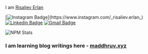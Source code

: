  I am [Risaliev Erlan](http://maddhruv.xyz/?=github)

 [![Instagram Badge](https://img.shields.io/badge/-@_risaliev.erlan_-F44747?style=flat-square&labelColor=F44747&logo=instagram&logoColor=white&link=https://instagram.com/_risaliev.erlan_)](https://www.instagram.com/_risaliev.erlan_) [![Linkedin Badge](https://img.shields.io/badge/-midhruvjaink-blue?style=flat-square&logo=Linkedin&logoColor=white&link=https://www.linkedin.com/in/midhruvjaink/)](https://www.linkedin.com/in/midhruvjaink/)
[![Gmail Badge](https://img.shields.io/badge/-dhruvjainpenny@gmail.com-c14438?style=flat-square&logo=Gmail&logoColor=white&link=mailto:dhruvjainpenny@gmail.com)](mailto:dhruvjainpenny@gmail.com)

<!-- This is taken from https://github.com/maddhruv/npm-statistics -->

![NPM Stats](https://img.shields.io/endpoint?url=https%3A%2F%2Fraw.githubusercontent.com%2Fmaddhruv%2Fnpm-statistics%2Fmaster%2Fstats.json)

### I am learning blog writings here - [maddhruv.xyz](http://maddhruv.xyz)
